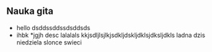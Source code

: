 ## Nauka gita

* hello
dsddssddssdsddsds
* ihbk
*jgjh
desc
lalalals
kkjsdljlsjlkjsdkljdskljdklsjdksljdkls
ladna dzis niedziela
slonce swieci
